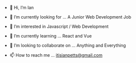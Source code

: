 - 👋 Hi, I’m Ian

- 🌱 I’m currently looking for ... A Junior Web Development Job

- 👀 I’m interested in Javascript / Web Development

- 🌱 I’m currently learning ... React and Vue

- 💞️ I’m looking to collaborate on ... Anything and Everything

- 📫 How to reach me ... itisianpetts@gmail.com

<!---
itisianpetts/itisianpetts is a ✨ special ✨ repository because its `README.md` (this file) appears on your GitHub profile.
You can click the Preview link to take a look at your changes.
--->
